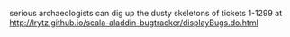 serious archaeologists can dig up the dusty skeletons of tickets 1-1299 at http://lrytz.github.io/scala-aladdin-bugtracker/displayBugs.do.html
